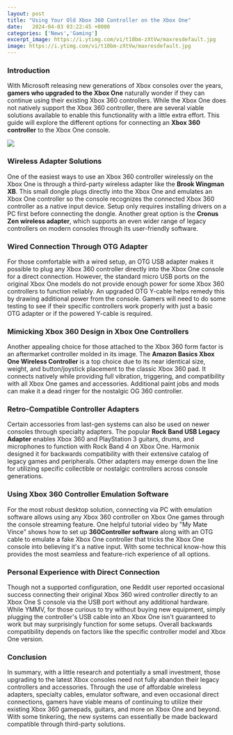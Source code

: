 ```yaml
---
layout: post
title: "Using Your Old Xbox 360 Controller on the Xbox One"
date:   2024-04-03 03:22:45 +0000
categories: ['News','Gaming']
excerpt_image: https://i.ytimg.com/vi/t10bm-zXtVw/maxresdefault.jpg
image: https://i.ytimg.com/vi/t10bm-zXtVw/maxresdefault.jpg
---
```


### Introduction
With Microsoft releasing new generations of Xbox consoles over the years, **gamers who upgraded to the Xbox One** naturally wonder if they can continue using their existing Xbox 360 controllers. While the Xbox One does not natively support the Xbox 360 controller, there are several viable solutions available to enable this functionality with a little extra effort. This guide will explore the different options for connecting an **Xbox 360 controller** to the Xbox One console.

![](https://i.ytimg.com/vi/t10bm-zXtVw/maxresdefault.jpg)
### Wireless Adapter Solutions 
One of the easiest ways to use an Xbox 360 controller wirelessly on the Xbox One is through a third-party wireless adapter like the **Brook Wingman XB**. This small dongle plugs directly into the Xbox One and emulates an Xbox One controller so the console recognizes the connected Xbox 360 controller as a native input device. Setup only requires installing drivers on a PC first before connecting the dongle. Another great option is the **Cronus Zen wireless adapter**, which supports an even wider range of legacy controllers on modern consoles through its user-friendly software.
### Wired Connection Through OTG Adapter
For those comfortable with a wired setup, an OTG USB adapter makes it possible to plug any Xbox 360 controller directly into the Xbox One console for a direct connection. However, the standard micro USB ports on the original Xbox One models do not provide enough power for some Xbox 360 controllers to function reliably. An upgraded OTG Y-cable helps remedy this by drawing additional power from the console. Gamers will need to do some testing to see if their specific controllers work properly with just a basic OTG adapter or if the powered Y-cable is required. 
### Mimicking Xbox 360 Design in Xbox One Controllers
Another appealing choice for those attached to the Xbox 360 form factor is an aftermarket controller molded in its image. The **Amazon Basics Xbox One Wireless Controller** is a top choice due to its near identical size, weight, and button/joystick placement to the classic Xbox 360 pad. It connects natively while providing full vibration, triggering, and compatibility with all Xbox One games and accessories. Additional paint jobs and mods can make it a dead ringer for the nostalgic OG 360 controller.
### Retro-Compatible Controller Adapters 
Certain accessories from last-gen systems can also be used on newer consoles through specialty adapters. The popular **Rock Band USB Legacy Adapter** enables Xbox 360 and PlayStation 3 guitars, drums, and microphones to function with Rock Band 4 on Xbox One. Harmonix designed it for backwards compatibility with their extensive catalog of legacy games and peripherals. Other adapters may emerge down the line for utilizing specific collectible or nostalgic controllers across console generations.
### Using Xbox 360 Controller Emulation Software
For the most robust desktop solution, connecting via PC with emulation software allows using any Xbox 360 controller on Xbox One games through the console streaming feature. One helpful tutorial video by "My Mate Vince" shows how to set up **360Controller software** along with an OTG cable to emulate a fake Xbox One controller that tricks the Xbox One console into believing it's a native input. With some technical know-how this provides the most seamless and feature-rich experience of all options. 
### Personal Experience with Direct Connection
Though not a supported configuration, one Reddit user reported occasional success connecting their original Xbox 360 wired controller directly to an Xbox One S console via the USB port without any additional hardware. While YMMV, for those curious to try without buying new equipment, simply plugging the controller's USB cable into an Xbox One isn't guaranteed to work but may surprisingly function for some setups. Overall backwards compatibility depends on factors like the specific controller model and Xbox One version.
### Conclusion
In summary, with a little research and potentially a small investment, those upgrading to the latest Xbox consoles need not fully abandon their legacy controllers and accessories. Through the use of affordable wireless adapters, specialty cables, emulator software, and even occasional direct connections, gamers have viable means of continuing to utilize their existing Xbox 360 gamepads, guitars, and more on Xbox One and beyond. With some tinkering, the new systems can essentially be made backward compatible through third-party solutions.